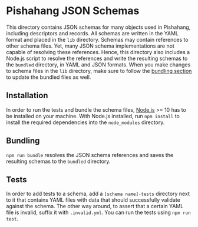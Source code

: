 # Pishahang JSON Schemas

This directory contains JSON schemas for many objects used in Pishahang, including descriptors and records.
All schemas are written in the YAML format and placed in the `lib` directory.
Schemas may contain references to other schema files.
Yet, many JSON schema implementations are not capable of resolving these references.
Hence, this directory also includes a Node.js script to resolve the references and write the resulting schemas to the `bundled` directory, in YAML and JSON formats.
When you make changes to schema files in the `lib` directory, make sure to follow the [bundling section](#bundling) to update the bundled files as well.

## Installation

In order to run the tests and bundle the schema files, [Node.js](https://nodejs.org/en/download/) >= 10 has to be installed on your machine.
With Node.js installed, run `npm install` to install the required dependencies into the `node_modules` directory.

## Bundling

`npm run bundle` resolves the JSON schema references and saves the resulting schemas to the `bundled` directory.

## Tests

In order to add tests to a schema, add a `[schema name]-tests` directory next to it that contains YAML files with data that should successfully validate against the schema.
The other way around, to assert that a certain YAML file is invalid, suffix it with `.invalid.yml`.
You can run the tests using `npm run test`.
